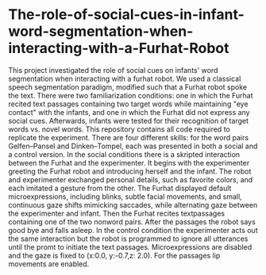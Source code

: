 # The-role-of-social-cues-in-infant-word-segmentation-when-interacting-with-a-Furhat-Robot

This project investigated the role of social cues on infants' word segmentation when interacting with a furhat robot. We used a classical speech segmentation paradigm, modified such that a Furhat robot spoke the text. There were two familiarization conditions: one in which the Furhat recited text passages containing two target words while maintaining "eye contact" with the infants, and one in which the Furhat did not express any social cues. Afterwards, infants were tested for their recognition of target words vs. novel words. 
This repository contains all code required to replicate the experiment. 
There are four different skills: for the word pairs Gelfen–Pansel and Dinken–Tompel, each was presented in both a social and a control version.
In the social conditions there is a skripted interaction between the Furhat and the experimenter. It begins with the experimenter greeting the Furhat robot and introducing herself and the infant. The robot and experimenter exchanged personal details, such as favorite colors, and each imitated a gesture from the other. The Furhat displayed default microexpressions, including blinks, subtle facial movements, and small, continuous gaze shifts mimicking saccades, while alternating gaze between the experimenter and infant. Then the Furhat recites textpassages containing one of the two nonword pairs. After the passages the robot says good bye and falls asleep. In the control condition the experimenter acts out the same interaction but the robot is programmed to ignore all utterances until the promt to initiate the text passages. Microexpressions are disabled and the gaze is fixed to (x:0.0, y:-0.7,z: 2.0). For the passages lip movements are enabled. 
